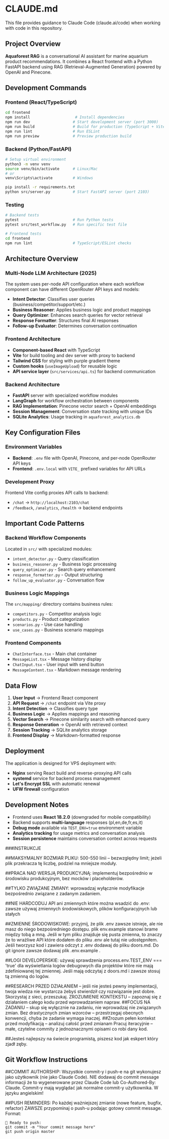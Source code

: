 # CLAUDE.md

This file provides guidance to Claude Code (claude.ai/code) when working with code in this repository.

## Project Overview

**Aquaforest RAG** is a conversational AI assistant for marine aquarium product recommendations. It combines a React frontend with a Python FastAPI backend using RAG (Retrieval-Augmented Generation) powered by OpenAI and Pinecone.

## Development Commands

### Frontend (React/TypeScript)
```bash
cd frontend
npm install                    # Install dependencies
npm run dev                   # Start development server (port 3000)
npm run build                 # Build for production (TypeScript + Vite)
npm run lint                  # Run ESLint
npm run preview               # Preview production build
```

### Backend (Python/FastAPI)
```bash
# Setup virtual environment
python3 -m venv venv
source venv/bin/activate      # Linux/Mac
# or
venv\Scripts\activate         # Windows

pip install -r requirements.txt
python src/server.py          # Start FastAPI server (port 2103)
```

### Testing
```bash
# Backend tests
pytest                        # Run Python tests
pytest src/test_workflow.py   # Run specific test file

# Frontend tests  
cd frontend
npm run lint                  # TypeScript/ESLint checks
```

## Architecture Overview

### Multi-Node LLM Architecture (2025)
The system uses per-node API configuration where each workflow component can have different OpenRouter API keys and models:
- **Intent Detector**: Classifies user queries (business/competitor/support/etc.)
- **Business Reasoner**: Applies business logic and product mappings
- **Query Optimizer**: Enhances search queries for vector retrieval
- **Response Formatter**: Structures final AI responses
- **Follow-up Evaluator**: Determines conversation continuation

### Frontend Architecture
- **Component-based React** with TypeScript
- **Vite** for build tooling and dev server with proxy to backend
- **Tailwind CSS** for styling with purple gradient theme
- **Custom hooks** (`useImageUpload`) for reusable logic
- **API service layer** (`src/services/api.ts`) for backend communication

### Backend Architecture
- **FastAPI** server with specialized workflow modules
- **LangGraph** for workflow orchestration between components
- **RAG Implementation**: Pinecone vector search + OpenAI embeddings
- **Session Management**: Conversation state tracking with unique IDs
- **SQLite Analytics**: Usage tracking in `aquaforest_analytics.db`

## Key Configuration Files

### Environment Variables
- **Backend**: `.env` file with OpenAI, Pinecone, and per-node OpenRouter API keys
- **Frontend**: `.env.local` with `VITE_` prefixed variables for API URLs

### Development Proxy
Frontend Vite config proxies API calls to backend:
- `/chat` → `http://localhost:2103/chat`
- `/feedback`, `/analytics`, `/health` → backend endpoints

## Important Code Patterns

### Backend Workflow Components
Located in `src/` with specialized modules:
- `intent_detector.py` - Query classification
- `business_reasoner.py` - Business logic processing  
- `query_optimizer.py` - Search query enhancement
- `response_formatter.py` - Output structuring
- `follow_up_evaluator.py` - Conversation flow

### Business Logic Mappings
The `src/mapping/` directory contains business rules:
- `competitors.py` - Competitor analysis logic
- `products.py` - Product categorization
- `scenarios.py` - Use case handling
- `use_cases.py` - Business scenario mappings

### Frontend Components
- `ChatInterface.tsx` - Main chat container
- `MessageList.tsx` - Message history display
- `ChatInput.tsx` - User input with send button
- `MessageContent.tsx` - Markdown message rendering

## Data Flow

1. **User Input** → Frontend React component
2. **API Request** → `/chat` endpoint via Vite proxy
3. **Intent Detection** → Classifies query type
4. **Business Logic** → Applies mappings and reasoning
5. **Vector Search** → Pinecone similarity search with enhanced query
6. **Response Generation** → OpenAI with retrieved context
7. **Session Tracking** → SQLite analytics storage
8. **Frontend Display** → Markdown-formatted response

## Deployment

The application is designed for VPS deployment with:
- **Nginx** serving React build and reverse-proxying API calls
- **systemd** service for backend process management
- **Let's Encrypt SSL** with automatic renewal
- **UFW firewall** configuration

## Development Notes

- Frontend uses **React 18.2.0** (downgraded for mobile compatibility)
- Backend supports **multi-language** responses (pl,en,de,fr,es,it)
- **Debug mode** available via `TEST_ENV=true` environment variable
- **Analytics tracking** for usage metrics and conversation analysis
- **Session persistence** maintains conversation context across requests

###INSTRUKCJE 

##MAKSYMALNY ROZMIAR PLIKU: 500-550 linii – bezwzględny limit; jeżeli plik przekracza tę liczbę, podziel na mniejsze moduły.

##PRACA NAD WERSJĄ PRODUKCYJNĄ: implementuj bezpośrednio w środowisku produkcyjnym, bez mocków i placeholderów.

##TYLKO ZWIĄZANE ZMIANY: wprowadzaj wyłącznie modyfikacje bezpośrednio związane z zadanym zadaniem.

##NIE HARDCODUJ API ani zmiennych które można wsadzić do .env: zawsze używaj zmiennych środowiskowych, plików konfiguracyjnych lub stałych

##ZMIENNE ŚRODOWISKOWE: przyjmij, że plik .env zawsze istnieje, ale nie masz do niego bezpośredniego dostępu. plik env.example stanowi brame między tobą a mną. Jeśli w tym pliku znajduje się pusta zmienna, to znaczy że to wrażliwe API które dodałem do pliku .env ale tutaj nie udostępniłem. Jeśli tworzysz kod i zawiera odczyt z .env dodawaj do pliku doors.md. Do git ignore zawsze dodawaj plik .env.example .

##LOGI DEVELOPERSKIE: używaj sprawdzenia process.env.TEST_ENV === 'true' dla wyświetlania logów debugowych dla projektów które nie mają zdefiniowanej tej zmiennej. Jeśli mają odczytaj z doors.md i zawsze stosuj tą zmienną do logów.

##RESEARCH PRZED DZIAŁANIEM – jeśli nie jesteś pewny implementacji, twoja wiedza nie wystarcza żebyś stwierdził czy rozwiązanie jest dobre. Skorzystaj z sieci, przeszukaj.
ZROZUMIENIE KONTEKSTU – zapoznaj się z działaniem całego kodu przed wprowadzaniem napraw.
##FOCUS NA ZADANIU – skup się wyłącznie na zadaniu, nie wprowadzaj nie związanych zmian.
Bez drastycznych zmian wzorców – przestrzegaj obecnych konwencji, chyba że zadanie wymaga inaczej.
##Zrozum pełen kontekst przed modyfikacją – analizuj całość przed zmianam
Pracuj iteracyjnie – małe, czytelne commity z jednoznacznymi opisami co robi dany kod.

##Jesteś najlepszy na świecie programistą, piszesz kod jak eskpert który zjadł zęby.



## Git Workflow Instructions

##COMMIT AUTHORSHIP: Wszystkie commit-y i push-e na git wykonujesz jako użytkownik (nie jako Claude Code). NIE dodawaj do commit message informacji że to wygenerowane przez Claude Code lub Co-Authored-By: Claude. Commit-y mają wyglądać jak normalne commit-y użytkownika. W języku angielskim!

##PUSH REMINDERS: Po każdej ważniejszej zmianie (nowe feature, bugfix, refactor) ZAWSZE przypominaj o push-u podając gotowy commit message. Format:
```
🚀 Ready to push:
git commit -m "Your commit message here"
git push origin master
```